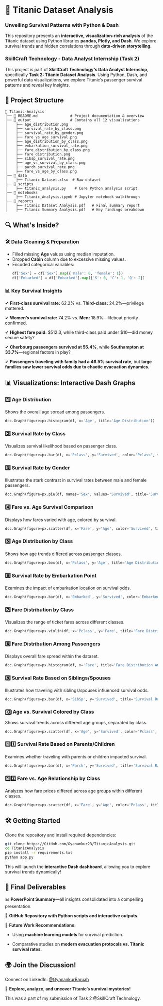 # 🚢 Titanic Dataset Analysis  

### **Unveiling Survival Patterns with Python & Dash**  

This repository presents an **interactive, visualization-rich analysis** of the Titanic dataset using Python libraries **pandas, Plotly, and Dash**. We explore survival trends and hidden correlations through **data-driven storytelling**.  

### **SkillCraft Technology - Data Analyst Internship (Task 2)**  

This project is part of **SkillCraft Technology's Data Analyst Internship**, specifically **Task 2: Titanic Dataset Analysis**. Using Python, Dash, and powerful data visualizations, we explore Titanic’s passenger survival patterns and reveal key insights.  

## 📁 **Project Structure**  

```plaintext
📂 Titanic-Analysis
│── 📜 README.md               # Project documentation & overview
│── 📂 output                  # Contains all 12 visualizations
│    ├── age_distribution.png  
│    ├── survival_rate_by_class.png  
│    ├── survival_rate_by_gender.png  
│    ├── fare_vs_age_survival.png  
│    ├── age_distribution_by_class.png  
│    ├── embarkation_survival_rate.png  
│    ├── fare_distribution_by_class.png  
│    ├── fare_distribution.png  
│    ├── sibsp_survival_rate.png  
│    ├── age_vs_survival_by_class.png  
│    ├── parch_survival_rate.png  
│    ├── fare_vs_age_by_class.png  
│── 📂 data                    
│    ├── Titanic Dataset.xlsx  # Raw dataset
│── 📂 scripts                 
│    ├── titanic_analysis.py    # Core Python analysis script
│── 📂 notebooks               
│    ├── Titanic_Analysis.ipynb # Jupyter notebook walkthrough
│── 📂 reports                  
│    ├── Titanic Dataset Analysis.pdf   # Final summary report
│    ├── Titanic Summary Analysis.pdf   # Key findings breakdown
```

## 🔍 **What's Inside?**  

### **🛠 Data Cleaning & Preparation**  

- Filled missing **Age** values using median imputation.  
- Dropped **Cabin** column due to excessive missing values.  
- Encoded categorical variables:  
  ```python
  df['Sex'] = df['Sex'].map({'male': 0, 'female': 1})  
  df['Embarked'] = df['Embarked'].map({'S': 0, 'C': 1, 'Q': 2})  
  ```  

### **📊 Key Survival Insights**  

✔ **First-class survival rate:** 62.2% vs. **Third-class:** 24.2%—privilege mattered.  

✔ **Women’s survival rate:** 74.2% vs. **Men:** 18.9%—lifeboat priority confirmed. 
 
✔ **Highest fare paid:** $512.3, while third-class paid under $10—did money secure safety?  

✔ **Cherbourg passengers survived at 55.4%**, while **Southampton at 33.7%**—regional factors in play?  

✔ **Passengers traveling with family had a 46.5% survival rate**, but **large families saw lower survival odds due to chaotic evacuation dynamics**.  

## 📊 **Visualizations: Interactive Dash Graphs**  

### **1️⃣ Age Distribution**  
Shows the overall age spread among passengers.  

```python
dcc.Graph(figure=px.histogram(df, x='Age', title='Age Distribution'))
```  

### **2️⃣ Survival Rate by Class**  

Visualizes survival likelihood based on passenger class.  

```python
dcc.Graph(figure=px.bar(df, x='Pclass', y='Survived', color='Pclass', title='Survival Rate by Class'))
```  

### **3️⃣ Survival Rate by Gender**  

Illustrates the stark contrast in survival rates between male and female passengers.  

```python
dcc.Graph(figure=px.pie(df, names='Sex', values='Survived', title='Survival Rate by Gender'))
```  

### **4️⃣ Fare vs. Age Survival Comparison**  

Displays how fares varied with age, colored by survival.  

```python
dcc.Graph(figure=px.scatter(df, x='Fare', y='Age', color='Survived', title='Fare vs Age Survival Comparison'))
```  

### **5️⃣ Age Distribution by Class**  

Shows how age trends differed across passenger classes.  

```python
dcc.Graph(figure=px.box(df, x='Pclass', y='Age', title='Age Distribution by Class'))
```  

### **6️⃣ Survival Rate by Embarkation Point**  

Examines the impact of embarkation location on survival odds.  

```python
dcc.Graph(figure=px.bar(df, x='Embarked', y='Survived', color='Embarked', title='Survival Rate by Embarkation Point'))
```  

### **7️⃣ Fare Distribution by Class**  

Visualizes the range of ticket fares across different classes.  

```python
dcc.Graph(figure=px.violin(df, x='Pclass', y='Fare', title='Fare Distribution by Class'))
```  

### **8️⃣ Fare Distribution Among Passengers**  

Displays overall fare spread within the dataset.  
```python
dcc.Graph(figure=px.histogram(df, x='Fare', title='Fare Distribution Among Passengers'))
```  

### **9️⃣ Survival Rate Based on Siblings/Spouses**  

Illustrates how traveling with siblings/spouses influenced survival odds.  

```python
dcc.Graph(figure=px.bar(df, x='SibSp', y='Survived', title='Survival Rate Based on Siblings/Spouses'))
```  

### **🔟 Age vs. Survival Colored by Class**  

Shows survival trends across different age groups, separated by class.  

```python
dcc.Graph(figure=px.scatter(df, x='Age', y='Survived', color='Pclass', title='Age vs Survival Colored by Class'))
```  

### **1️⃣1️⃣ Survival Rate Based on Parents/Children**  

Examines whether traveling with parents or children impacted survival.  

```python
dcc.Graph(figure=px.bar(df, x='Parch', y='Survived', title='Survival Rate Based on Parents/Children'))
```  

### **1️⃣2️⃣ Fare vs. Age Relationship by Class**  

Analyzes how fare prices differed across age groups within different classes.  

```python
dcc.Graph(figure=px.scatter(df, x='Fare', y='Age', color='Pclass', title='Fare vs Age Relationship by Class'))
```  

## 🛠 **Getting Started**  

Clone the repository and install required dependencies:
  
```bash
git clone https://GitHub.com/Gyanankur23/TitanicAnalysis.git  
cd TitanicAnalysis  
pip install -r requirements.txt  
python app.py  
```
This will launch the **interactive Dash dashboard**, allowing you to explore survival trends dynamically!  

## 🚀 **Final Deliverables** 
 
📊 **PowerPoint Summary**—all insights consolidated into a compelling presentation.  

🔗 **GitHub Repository with Python scripts and interactive outputs.**  

📑 **Future Work Recommendations:**  

   - Using **machine learning models** for survival prediction. 

   - Comparative studies on **modern evacuation protocols vs. Titanic survival rates**.  

## 🌍 **Join the Discussion!**
  
Connect on LinkedIn:
 [@GyanankurBaruah](https://www.linkedin.com/in/gyanankur-baruah-797205338?utm_source=share&utm_campaign=share_via&utm_content=profile&utm_medium=android_app) 


🚢 **Explore, analyze, and uncover Titanic’s survival mysteries!**  

This was a part of my submission of Task 2 @SkillCraft Technology.
